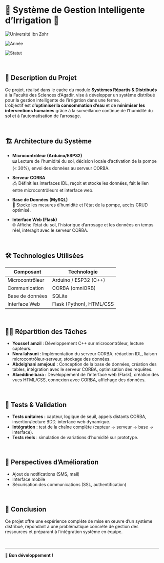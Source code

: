 # 🌱 Système de Gestion Intelligente d’Irrigation 🚰


![Université Ibn Zohr](https://img.shields.io/badge/Université-Ibn%20Zohr-blue)

![Année](https://img.shields.io/badge/Année-2024%2F2025-brightgreen)

![Statut](https://img.shields.io/badge/Statut-bon%20développement-yellow)

&nbsp;
&nbsp;


## 🎯 Description du Projet

Ce projet, réalisé dans le cadre du module **Systèmes Répartis & Distribués** à la Faculté des Sciences d’Agadir, vise à développer un système distribué pour la gestion intelligente de l’irrigation dans une ferme.  
L’objectif est d’**optimiser la consommation d’eau** et de **minimiser les interventions humaines** grâce à la surveillance continue de l’humidité du sol et à l’automatisation de l’arrosage.

&nbsp;

## 🏗️ Architecture du Système

- **Microcontrôleur (Arduino/ESP32)**  
  📟 Lecture de l’humidité du sol, décision locale d’activation de la pompe (< 30%), envoi des données au serveur CORBA.

- **Serveur CORBA**  
  🖧 Définit les interfaces IDL, reçoit et stocke les données, fait le lien entre microcontrôleurs et interface web.

- **Base de Données (MySQL)**  
  💾 Stocke les mesures d’humidité et l’état de la pompe, accès CRUD optimisé.

- **Interface Web (Flask)**  
  🌐 Affiche l’état du sol, l’historique d’arrosage et les données en temps réel, interagit avec le serveur CORBA.

&nbsp;

## 🛠️ Technologies Utilisées

| Composant         | Technologie                |
|-------------------|---------------------------|
| Microcontrôleur   | Arduino / ESP32 (C++)     |
| Communication     | CORBA (omniORB)           |
| Base de données   | SQLite                    |
| Interface Web     | Flask (Python), HTML/CSS  |

&nbsp;

## 🧑‍💻 Répartition des Tâches

- **Youssef amzil** : Développement C++ sur microcontrôleur, lecture capteurs.
- **Nora lahsuni** : Implémentation du serveur CORBA, rédaction IDL, liaison microcontrôleur-serveur, stockage des données.
- **Abdelghani amejoud** : Conception de la base de données, création des tables, intégration avec le serveur CORBA, optimisation des requêtes.
- **Alaeddine bara** : Développement de l’interface web (Flask), création des vues HTML/CSS, connexion avec CORBA, affichage des données.

&nbsp;

## 🧪 Tests & Validation

- **Tests unitaires** : capteur, logique de seuil, appels distants CORBA, insertion/lecture BDD, interface web dynamique.
- **Intégration** : test de la chaîne complète (capteur → serveur → base → interface).
- **Tests réels** : simulation de variations d’humidité sur prototype.

&nbsp;

## 🚀 Perspectives d’Amélioration

- Ajout de notifications (SMS, mail)
- Interface mobile
- Sécurisation des communications (SSL, authentification)

&nbsp;

## 📝 Conclusion

Ce projet offre une expérience complète de mise en œuvre d’un système distribué, répondant à une problématique concrète de gestion des ressources et préparant à l’intégration système en équipe.



&nbsp;
&nbsp;
&nbsp;
&nbsp;
&nbsp;


---

**🌾 Bon développement !**
